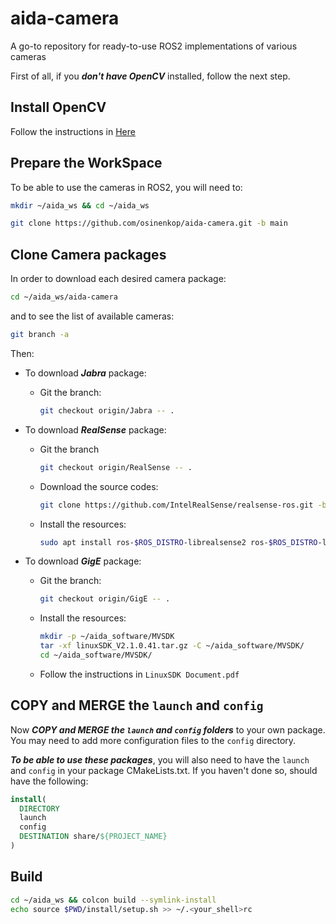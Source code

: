 # aida-camera
A go-to repository for ready-to-use ROS2 implementations of various cameras

First of all, if you ***don't have OpenCV*** installed, follow the next step. 
## Install OpenCV
Follow the instructions in [Here](OpenCV.md)

## Prepare the WorkSpace
To be able to use the cameras in ROS2, you will need to:
```zsh
mkdir ~/aida_ws && cd ~/aida_ws
```

```zsh
git clone https://github.com/osinenkop/aida-camera.git -b main
```

## Clone Camera packages
In order to download each desired camera package:
```zsh
cd ~/aida_ws/aida-camera
```

and to see the list of available cameras:

```zsh
git branch -a
```

Then:

* To download ***Jabra*** package: 
  * Git the branch:
    ```sh
    git checkout origin/Jabra -- .
    ```

* To download ***RealSense*** package: 
  * Git the branch
    ```sh
    git checkout origin/RealSense -- .
    ```
  * Download the source codes:
    ```zsh
    git clone https://github.com/IntelRealSense/realsense-ros.git -b ros2-development
    ```
  * Install the resources:
    ```sh
    sudo apt install ros-$ROS_DISTRO-librealsense2 ros-$ROS_DISTRO-librealsense2-dbgsym ros-$ROS_DISTRO-realsense2-camera ros-$ROS_DISTRO-realsense2-camera-dbgsym ros-$ROS_DISTRO-realsense2-camera-msgs ros-$ROS_DISTRO-realsense2-camera-msgs-dbgsym ros-$ROS_DISTRO-realsense2-description
    ```
* To download ***GigE*** package: 
  * Git the branch:
    ```sh
    git checkout origin/GigE -- .
    ```

  * Install the resources:
    ```sh
    mkdir -p ~/aida_software/MVSDK
    tar -xf linuxSDK_V2.1.0.41.tar.gz -C ~/aida_software/MVSDK/
    cd ~/aida_software/MVSDK/
    ```
  * Follow the instructions in `LinuxSDK Document.pdf`
    

## COPY and MERGE the `launch` and `config` 
Now ***COPY and MERGE the `launch` and `config` folders*** to your own package. You may need to add more configuration files to the `config` directory.

***To be able to use these packages***, you will also need to have  the `launch` and `config` in your package CMakeLists.txt. If you haven't done so, should have the following:

```cmake
install(
  DIRECTORY
  launch
  config
  DESTINATION share/${PROJECT_NAME}
)
```

## Build
```sh
cd ~/aida_ws && colcon build --symlink-install
echo source $PWD/install/setup.sh >> ~/.<your_shell>rc
```




